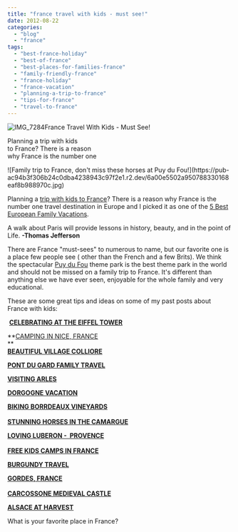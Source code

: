 ```yaml
---
title: "france travel with kids - must see!"
date: 2012-08-22
categories: 
  - "blog"
  - "france"
tags: 
  - "best-france-holiday"
  - "best-of-france"
  - "best-places-for-families-france"
  - "family-friendly-france"
  - "france-holiday"
  - "france-vacation"
  - "planning-a-trip-to-france"
  - "tips-for-france"
  - "travel-to-france"
---
```


![IMG_7284](https://pub-ac94b3f306b24c0dba4238943c97f2e1.r2.dev/6a00e5502a95078833016305032dda970d.jpg)France Travel With Kids - Must See!  
  
Planning a trip with kids  
to France? There is a reason  
why France is the number one

<!--more--> ![Family trip to France, don't miss these horses at Puy du Fou!](https://pub-ac94b3f306b24c0dba4238943c97f2e1.r2.dev/6a00e5502a950788330168eaf8b988970c.jpg)  
  
Planning a [trip with kids to France](https://pub-ac94b3f306b24c0dba4238943c97f2e1.r2.dev/2012/06/france-with-kids-exploring-provence.html "trip with kids to France")? There is a reason why France is the number one travel destination in Europe and I picked it as one of the [5 Best European Family Vacations](https://pub-ac94b3f306b24c0dba4238943c97f2e1.r2.dev/2012/02/5-best-european-family-vacations.html "5 best european family vacations").  
  
A walk about Paris will provide lessons in history, beauty, and in the point of Life. **\-Thomas Jefferson**  
  
There are France "must-sees" to numerous to name, but our favorite one is a place few people see ( other than the French and a few Brits). We think the spectacular [Puy du Fou](https://pub-ac94b3f306b24c0dba4238943c97f2e1.r2.dev/2009/06/family-travel-photofrance-puy-du-fou-theme-park-1.html "puy du fou theme park") theme park is the best theme park in the world and should not be missed on a family trip to France. It's different than anything else we have ever seen, enjoyable for the whole family and very educational.  
  
  
These are some great tips and ideas on some of my past posts about France with kids:  
  
 **[CELEBRATING AT THE EIFFEL TOWER](https://pub-ac94b3f306b24c0dba4238943c97f2e1.r2.dev/2010/10/celebrating-in-paris-eiffel-tower-family-travel-adventures-abroad-birthdays-weddings-and-anniversari.html "celebrating Paris at Eiffel Tower")**  
  
**[CAMPING IN NICE, FRANCE](https://pub-ac94b3f306b24c0dba4238943c97f2e1.r2.dev/2010/08/around-the-world-with-kids-extended-travel-long-term-travel-families-and-friends.html "CAMPING IN NICE, FRANCE")  
**  
**[BEAUTIFUL VILLAGE COLLIORE](https://pub-ac94b3f306b24c0dba4238943c97f2e1.r2.dev/2010/07/colliore-france-on-bastille-day-family-travel-pyrennees-catalonia-beautiful-village-on-the-med-sea.html "beautiful village colliore")**  
  
**[PONT DU GARD FAMILY TRAVEL](https://pub-ac94b3f306b24c0dba4238943c97f2e1.r2.dev/2010/09/swimming-canoeing-at-pont-du-gard-france-family-travel-adventures-family-friendly-camping-.html "pont du gard family travel")**

**[VISITING ARLES](https://pub-ac94b3f306b24c0dba4238943c97f2e1.r2.dev/2012/04/arles-france-vacation.html "VISITING ARLES, FRANCE")**  
  
**[DORGOGNE VACATION](https://pub-ac94b3f306b24c0dba4238943c97f2e1.r2.dev/2010/07/darling-dordogne-vacation-holiday-for-families-in-france.html "Dordogne vacation")**  
  
**[BIKING BORRDEAUX VINEYARDS](https://pub-ac94b3f306b24c0dba4238943c97f2e1.r2.dev/2009/05/biking-st-emilion-bordeaux-vineyards-in-france-wine-country.html "biking bordeaux vineyards")**  
**[  
STUNNING HORSES IN THE CAMARGUE](https://pub-ac94b3f306b24c0dba4238943c97f2e1.r2.dev/2010/08/stunning-horses-in-the-camargue-france-family-travel-ideal-vacation-holiday-saintes-maries-de-la-mer.html "stunning horses in the camargue france")**  
  
**[LOVING LUBERON -  PROVENCE](https://pub-ac94b3f306b24c0dba4238943c97f2e1.r2.dev/2006/10/loving-luberon.html#more "LOVING LUBERON IN PROVENCE FRANCE")**  
**[  
FREE KIDS CAMPS IN FRANCE](https://pub-ac94b3f306b24c0dba4238943c97f2e1.r2.dev/2010/08/camping-europe-with-kids-free-kids-clubs-family-friendly-international-travel-tips.html "free kids camps france")**  
  
**[BURGUNDY TRAVEL](https://pub-ac94b3f306b24c0dba4238943c97f2e1.r2.dev/2006/10/route-des-grand.html "Burgundy")**  
  
**[GORDES, FRANCE](https://pub-ac94b3f306b24c0dba4238943c97f2e1.r2.dev/2006/10/going-to-gordes.html#more "VISITING GODRES IN PROVENCE LUBERON TRAVEL")**  
**[](https://pub-ac94b3f306b24c0dba4238943c97f2e1.r2.dev/2010/04/highest-sand-dune-in-europe-dune-de-pyla-family-travel-france-roadtrip-camping-biking-hiking-views.html "dune de pyla - highest sand dune europe")**  
**[CARCOSSONE MEDIEVAL CASTLE](https://pub-ac94b3f306b24c0dba4238943c97f2e1.r2.dev/2006/10/carcassonne-med.html "Carcassone Medieval castle")**  
  
**[ALSACE AT HARVEST](https://pub-ac94b3f306b24c0dba4238943c97f2e1.r2.dev/2009/01/route-des-vins-dalsace-france-at-grape-harvest.html "Alsace travel")**  
  
What is your favorite place in France?
